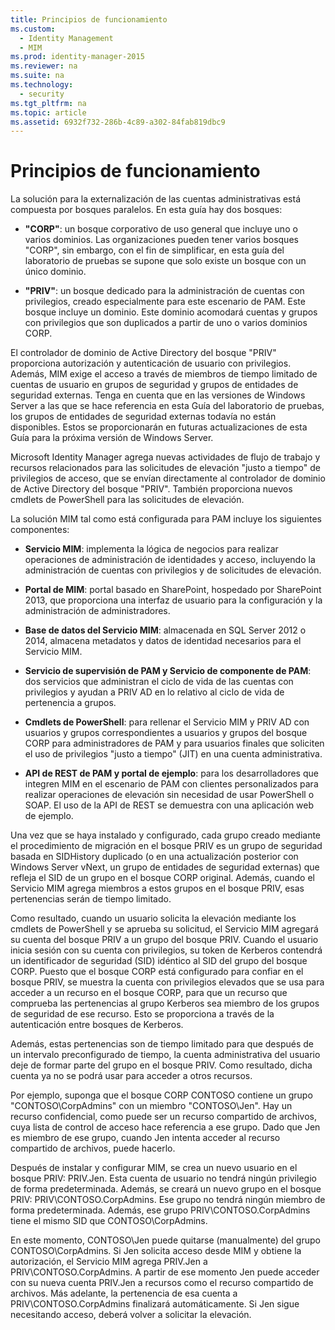 ```yaml
---
title: Principios de funcionamiento
ms.custom: 
  - Identity Management
  - MIM
ms.prod: identity-manager-2015
ms.reviewer: na
ms.suite: na
ms.technology: 
  - security
ms.tgt_pltfrm: na
ms.topic: article
ms.assetid: 6932f732-286b-4c89-a302-84fab819dbc9
---
```

# Principios de funcionamiento
La solución para la externalización de las cuentas administrativas está compuesta por bosques paralelos.   En esta guía hay dos bosques:

-   **"CORP"**: un bosque corporativo de uso general que incluye uno o varios dominios.   Las organizaciones pueden tener varios bosques "CORP", sin embargo, con el fin de simplificar, en esta guía del laboratorio de pruebas se supone que solo existe un bosque con un único dominio.

-   **"PRIV"**: un bosque dedicado para la administración de cuentas con privilegios, creado especialmente para este escenario de PAM. Este bosque incluye un dominio. Este dominio acomodará cuentas y grupos con privilegios que son duplicados a partir de uno o varios dominios CORP.

El controlador de dominio de Active Directory del bosque "PRIV" proporciona autorización y autenticación de usuario con privilegios.  Además, MIM exige el acceso a través de miembros de tiempo limitado de cuentas de usuario en grupos de seguridad y grupos de entidades de seguridad externas.  Tenga en cuenta que en las versiones de Windows Server a las que se hace referencia en esta Guía del laboratorio de pruebas, los grupos de entidades de seguridad externas todavía no están disponibles. Estos se proporcionarán en futuras actualizaciones de esta Guía para la próxima versión de Windows Server.

Microsoft Identity Manager agrega nuevas actividades de flujo de trabajo y recursos relacionados para las solicitudes de elevación "justo a tiempo" de privilegios de acceso, que se envían directamente al controlador de dominio de Active Directory del bosque "PRIV".  También proporciona nuevos cmdlets de PowerShell para las solicitudes de elevación.

La solución MIM tal como está configurada para PAM incluye los siguientes componentes:

-   **Servicio MIM**: implementa la lógica de negocios para realizar operaciones de administración de identidades y acceso, incluyendo la administración de cuentas con privilegios y de solicitudes de elevación.

-   **Portal de MIM**: portal basado en SharePoint, hospedado por SharePoint 2013, que proporciona una interfaz de usuario para la configuración y la administración de administradores.

-   **Base de datos del Servicio MIM**: almacenada en SQL Server 2012 o 2014, almacena metadatos y datos de identidad necesarios para el Servicio MIM.

-   **Servicio de supervisión de PAM y Servicio de componente de PAM**: dos servicios que administran el ciclo de vida de las cuentas con privilegios y ayudan a PRIV AD en lo relativo al ciclo de vida de pertenencia a grupos.

-   **Cmdlets de PowerShell**: para rellenar el Servicio MIM y PRIV AD con usuarios y grupos correspondientes a usuarios y grupos del bosque CORP para administradores de PAM y para usuarios finales que soliciten el uso de privilegios "justo a tiempo" (JIT) en una cuenta administrativa.

-   **API de REST de PAM y portal de ejemplo**: para los desarrolladores que integren MIM en el escenario de PAM con clientes personalizados para realizar operaciones de elevación sin necesidad de usar PowerShell o SOAP. El uso de la API de REST se demuestra con una aplicación web de ejemplo.

Una vez que se haya instalado y configurado, cada grupo creado mediante el procedimiento de migración en el bosque PRIV es un grupo de seguridad basada en SIDHistory duplicado (o en una actualización posterior con Windows Server vNext, un grupo de entidades de seguridad externas) que refleja el SID de un grupo en el bosque CORP original. Además, cuando el Servicio MIM agrega miembros a estos grupos en el bosque PRIV, esas pertenencias serán de tiempo limitado.

Como resultado, cuando un usuario solicita la elevación mediante los cmdlets de PowerShell y se aprueba su solicitud, el Servicio MIM agregará su cuenta del bosque PRIV a un grupo del bosque PRIV.  Cuando el usuario inicia sesión con su cuenta con privilegios, su token de Kerberos contendrá un identificador de seguridad (SID) idéntico al SID del grupo del bosque CORP.  Puesto que el bosque CORP está configurado para confiar en el bosque PRIV, se muestra la cuenta con privilegios elevados que se usa para acceder a un recurso en el bosque CORP, para que un recurso que comprueba las pertenencias al grupo Kerberos sea miembro de los grupos de seguridad de ese recurso.  Esto se proporciona a través de la autenticación entre bosques de Kerberos.

Además, estas pertenencias son de tiempo limitado para que después de un intervalo preconfigurado de tiempo, la cuenta administrativa del usuario deje de formar parte del grupo en el bosque PRIV.  Como resultado, dicha cuenta ya no se podrá usar para acceder a otros recursos.

Por ejemplo, suponga que el bosque CORP CONTOSO contiene un grupo "CONTOSO\CorpAdmins" con un miembro "CONTOSO\Jen".  Hay un recurso confidencial, como puede ser un recurso compartido de archivos, cuya lista de control de acceso hace referencia a ese grupo.  Dado que Jen es miembro de ese grupo, cuando Jen intenta acceder al recurso compartido de archivos, puede hacerlo.

Después de instalar y configurar MIM, se crea un nuevo usuario en el bosque PRIV: PRIV.Jen.  Esta cuenta de usuario no tendrá ningún privilegio de forma predeterminada.  Además, se creará un nuevo grupo en el bosque PRIV: PRIV\CONTOSO.CorpAdmins.  Ese grupo no tendrá ningún miembro de forma predeterminada.  Además, ese grupo PRIV\CONTOSO.CorpAdmins tiene el mismo SID que CONTOSO\CorpAdmins.

En este momento, CONTOSO\Jen puede quitarse (manualmente) del grupo CONTOSO\CorpAdmins.  Si Jen solicita acceso desde MIM y obtiene la autorización, el Servicio MIM agrega PRIV.Jen a PRIV\CONTOSO.CorpAdmins.  A partir de ese momento Jen puede acceder con su nueva cuenta PRIV.Jen a recursos como el recurso compartido de archivos.  Más adelante, la pertenencia de esa cuenta a PRIV\CONTOSO.CorpAdmins finalizará automáticamente. Si Jen sigue necesitando acceso, deberá volver a solicitar la elevación.

